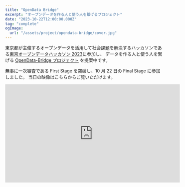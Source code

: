 ```yaml
---
title: "OpenData Bridge"
excerpt: "オープンデータを作る人と使う人を繋げるプロジェクト"
date: "2023-10-22T12:00:00.000Z"
tag: "complete"
ogImage:
  url: "/assets/project/opendata-bridge/cover.jpg"
---
```


東京都が主催するオープンデータを活用して社会課題を解決するハッカソンである[東京オープンデータハッカソン 2023](https://odhackathon.metro.tokyo.lg.jp/)に参加し、
データを作る人と使う人を繋げる [OpenData-Bridge プロジェクト](https://github.com/dx-junkyard/OpenDataHackathon2023) を提案中です。

無事に一次審査である First Stage を突破し、10 月 22 日の Final Stage に参加しました。
当日の映像はこちらからご覧いただけます。

<iframe width="560" height="315" src="https://www.youtube.com/embed/LbPL9odzQYg?si=RcFggCoKuoS7_2x6&amp;start=2581" title="YouTube video player" frameborder="0" allow="accelerometer; autoplay; clipboard-write; encrypted-media; gyroscope; picture-in-picture; web-share" allowfullscreen></iframe>
